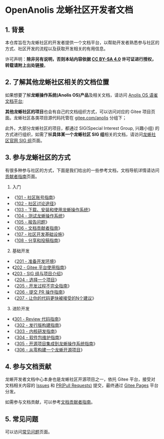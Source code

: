 # OpenAnolis 龙蜥社区开发者文档

## 1. 背景

本仓库旨在为龙蜥社区的开发者提供一个文档平台，以帮助开发者熟悉参与社区的方式、社区开发的流程以及获取开发相关的有用信息。

许可声明：**除非另有说明，否则本站内容依据 [CC BY-SA 4.0](https://creativecommons.org/licenses/by-sa/4.0/) 许可证进行授权，转载请附上出处链接**。

## 2. 了解其他龙蜥社区相关的文档位置

如果想要了解**龙蜥操作系统(Anolis OS)产品**及相关文档，请访问 [Anolis OS 语雀文档平台](https://www.yuque.com/anolis-docs);

**其他龙蜥社区的项目**也会有自己的文档组织方式，可以访问对应的 Gitee 项目页面。龙蜥社区各类项目源代码托管在 [gitee.com/anolis](https://gitee.com/anolis) 分组下；

此外，大部分龙蜥社区的项目，都通过 SIG(Special Interest Group, 兴趣小组) 的方式进行组织，如需了解**具体某一个龙蜥社区 SIG 组**相关的文档，请访问[龙蜥社区官网 SIG 组](https://openanolis.org/sig)页面。

## 3. 参与龙蜥社区的方式

有很多种参与社区的方式，下面是我们给出的一些参考文档，文档导航详情请访问[贡献者指南](/CONTRIBUTING-GUIDE.md)页面。

1. 入门
  + 《[101 - 社区账号指南](/docs/101-accounts.md)》
  + 《[102 - 社区讨论途径](/docs/102-join-discussion.md)》
  + 《[103 - 下载、安装和使用龙蜥操作系统](/docs/103-run-anolis-os.md)》
  + 《[104 - 测试龙蜥操作系统](/docs/104-help-with-testing.md)》
  + 《[105 - 报告问题](/docs/105-report-issues.md)》
  + 《[106 - 文档贡献者指南](/CONTRIBUTING-DOC.md)》
  + 《[107 - 社区开发基础设施](/docs/107-infra.md)》
  + 《[108 - 分享和投稿指南](/docs/108-sharing-anolis-os-best-practice.md)》
2. 基础开发
  + 《[201 - 准备开发环境](/docs/201-prepare-for-developing.md)》
  + 《[202 - Gitee 平台使用指南](/docs/202-intro-to-gitee.md)》
  + 《[203 - SIG 组与项目介绍](/docs/203-intro-to-sig-and-openanolis-projects.md)》
  + 《[204 - 选择一个项目](/docs/204-choose-a-project.md)》
  + 《[205 - 开发过程不完全指南](/docs/205-ready-for-first-task.md)》
  + 《[206 - 提交 PR 操作指南](/docs/206-submit-codes-via-gitee-pr.md)》
  + 《[207 - 让你的代码更快被接受的N个建议](/docs/207-how-to-get-codes-merged.md)》
3. 进阶开发
  + 《[301 - Review 代码指南](/docs/301-join-code-review.md)》
  + 《[302 - 发行版构建指南](/docs/302-join-os-package-build.md)》
  + 《[303 - 内核研发指南](/docs/303-join-kernel-developing.md)》
  + 《[304 - 软件包维护指南](/docs/304-maintain-a-package.md)》
  + 《[305 - 开源项目集成到龙蜥操作系统指南](/docs/305-add-project-to-anolis-os.md)》
  + 《[306 - 从零构建一个龙蜥开源项目](/docs/306-build-a-new-project.md)》

## 4. 参与文档贡献

龙蜥开发者文档中心本身也是龙蜥社区开源项目之一，依托 Gitee 平台，接受对文档相关内容的 [Issues](https://gitee.com/anolis/docs/issues) 和 [PR(Pull Requests)](https://gitee.com/anolis/docs/pulls) 提交，最终通过 [Gitee Pages](https://gitee.com/help/articles/4136) 平台分发。

如需参与文档贡献，可以参考[文档贡献者指南](/CONTRIBUTING-DOCS.md)。

## 5. 常见问题

可以访问[常见问题](/FAQ.md)页面。
